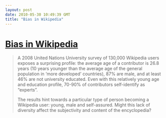 ```yaml
---
layout: post
date: 2010-05-30 10:49:39 GMT
title: "Bias in Wikipedia"
---
```

# [Bias in Wikipedia](http://contentini.com/wikipedia-and-inherent-open-source-bias/)

> A 2008 United Nations University survey of 130,000 Wikipedia users exposes a surprising profile: the average age of a contributor is 26.8 years (10 years younger than the average age of the general population in ‘more developed’ countries), 87% are male, and at least 46% are not university educated. Even with this relatively young age and education profile, 70-90% of contributors self-identify as “experts”.
>
> The results hint towards a particular type of person becoming a Wikipedia user: young, male and self-assured. Might this lack of diversity affect the subjectivity and content of the encyclopedia?